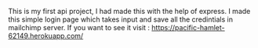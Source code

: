 This is my first api project, I had made this with the help of express. I made this simple login page which takes input and save all the credintials in mailchimp server. If you want to see it visit : https://pacific-hamlet-62149.herokuapp.com/